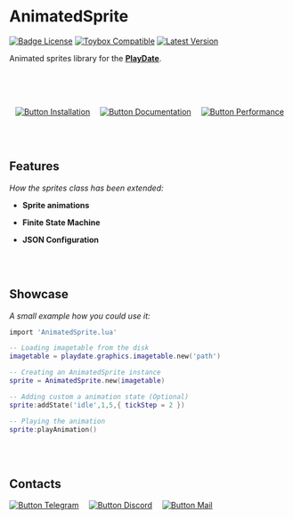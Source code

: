 
# AnimatedSprite
[![Badge License]][License] [![Toybox Compatible](https://img.shields.io/badge/toybox.py-compatible-brightgreen?style=for-the-badge)](https://toyboxpy.io) [![Latest Version](https://img.shields.io/github/v/tag/Whitebrim/AnimatedSprite?style=for-the-badge)](https://github.com/Whitebrim/AnimatedSprite/tags)

Animated sprites library for the **[PlayDate]**.

<br>
<br>
<br>

<div align = center>

[![Button Installation]][Install]   
[![Button Documentation]][Wiki]   
[![Button Performance]][Performance]

</div>

<br>
<br>

## Features

*How the sprites class has been extended:*

- **Sprite animations**

- **Finite State Machine**

- **JSON Configuration**

<br>
<br>

## Showcase

*A small example how you could use it:*

```lua
import 'AnimatedSprite.lua'

-- Loading imagetable from the disk
imagetable = playdate.graphics.imagetable.new('path')

-- Creating an AnimatedSprite instance
sprite = AnimatedSprite.new(imagetable)

-- Adding custom a animation state (Optional)
sprite:addState('idle',1,5,{ tickStep = 2 })

-- Playing the animation
sprite:playAnimation()
```

<br>
<br>

## Contacts

[![Button Telegram]][Telegram]   
[![Button Discord]][Discord]   
[![Button Mail]][Mail]

<br>


<!----------------------------------------------------------------------------->

[Telegram]: https://tg.brim.ml
[Playdate]: https://play.date/
[Discord]: https://discordapp.com/users/241961053578199040
[Wiki]: https://github.com/Whitebrim/AnimatedSprite/wiki
[Mail]: mailto:white@brim.ml

[Performance]: Documentation/Performance.md
[Install]: Documentation/Installation.md
[License]: LICENSE


<!----------------------------------[ Badges ]--------------------------------->

[Badge License]: https://img.shields.io/badge/License-MIT-ac8b11.svg?style=for-the-badge&labelColor=yellow


<!---------------------------------[ Buttons ]--------------------------------->

[Button Documentation]: https://img.shields.io/badge/Documentation-0099E5?style=for-the-badge&logoColor=white&logo=GitBook
[Button Installation]: https://img.shields.io/badge/Installation-EF2D5E?style=for-the-badge&logoColor=white&logo=DocuSign
[Button Performance]: https://img.shields.io/badge/Performance-428813?style=for-the-badge&logoColor=white&logo=GoogleAnalytics


[Button Telegram]: https://img.shields.io/badge/Telegram-26A5E4?style=for-the-badge&logoColor=white&logo=Telegram
[Button Discord]: https://img.shields.io/badge/-Whitebrim%234444-5865F2?style=for-the-badge&logoColor=white&logo=Discord
[Button Mail]: https://img.shields.io/badge/Email-EA4335?style=for-the-badge&logoColor=white&logo=Gmail

